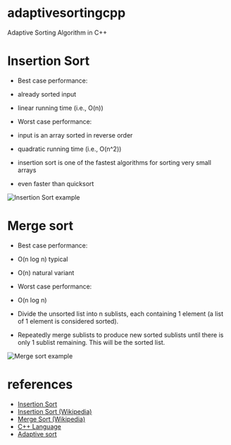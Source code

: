 # adaptivesortingcpp
Adaptive Sorting Algorithm in C++

# Insertion Sort

- Best case performance: 
 - already sorted input
 - linear running time (i.e., O(n))
 
- Worst case performance:
 - input is an array sorted in reverse order
 - quadratic running time (i.e., O(n^2))

- insertion sort is one of the fastest algorithms for sorting very small arrays
- even faster than quicksort

![Insertion Sort example](https://upload.wikimedia.org/wikipedia/commons/0/0f/Insertion-sort-example-300px.gif)

# Merge sort

- Best case performance: 
 - O(n log n) typical
 - O(n) natural variant
 
- Worst case performance: 
 - O(n log n)

- Divide the unsorted list into n sublists, each containing 1 element (a list of 1 element is considered sorted).
- Repeatedly merge sublists to produce new sorted sublists until there is only 1 sublist remaining. This will be the sorted list.


![Merge sort example](https://upload.wikimedia.org/wikipedia/commons/c/cc/Merge-sort-example-300px.gif)


# references
- [Insertion Sort](http://cforbeginners.com/insertionsort.html)
- [Insertion Sort (Wikipedia)](https://en.wikipedia.org/wiki/Insertion_sort)
- [Merge Sort (Wikipedia)](https://en.wikipedia.org/wiki/Merge_sort)
- [C++ Language](http://www.cplusplus.com/doc/tutorial/)
- [Adaptive sort](https://en.wikipedia.org/wiki/Adaptive_sort)
